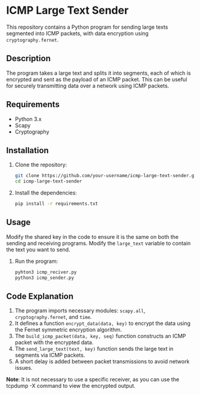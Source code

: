 # ICMP Large Text Sender

This repository contains a Python program for sending large texts segmented into ICMP packets, with data encryption using `cryptography.fernet`.

## Description

The program takes a large text and splits it into segments, each of which is encrypted and sent as the payload of an ICMP packet. This can be useful for securely transmitting data over a network using ICMP packets.

## Requirements

- Python 3.x
- Scapy
- Cryptography

## Installation

1. Clone the repository:
   ```bash
   git clone https://github.com/your-username/icmp-large-text-sender.git
   cd icmp-large-text-sender
2. Install the dependencies:
   ```bash
   pip install -r requirements.txt

## Usage

   Modify the shared key in the code to ensure it is the same on both the sending and receiving programs.
   Modify the `large_text` variable to contain the text you want to send.

   1. Run the program:
      ```bash
      pyhton3 icmp_reciver.py
      python3 icmp_sender.py

## Code Explanation

1. The program imports necessary modules: `scapy.all`, `cryptography.fernet`, and `time`.
2. It defines a function `encrypt_data(data, key)` to encrypt the data using the Fernet symmetric encryption algorithm.
3. The `build_icmp_packet(data, key, seq)` function constructs an ICMP packet with the encrypted data.
4. The `send_large_text(text, key)` function sends the large text in segments via ICMP packets.
5. A short delay is added between packet transmissions to avoid network issues.

**Note**: It is not necessary to use a specific receiver, as you can use the tcpdump -X command to view the encrypted output.
